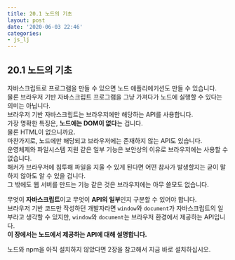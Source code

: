 ```yaml
---
title: 20.1 노드의 기초
layout: post
date: '2020-06-03 22:46'
categories:
- js_lj
---
```


## 20.1 노드의 기초

자바스크립트로 프로그램을 만들 수 있으면 노드 애플리에키션도 만들 수 있습니다.  
물론 브라우저 기반 자바스크립트 프로그램을 그냥 가져다가 노드에 실행할 수 있다는 의미는 아닙니다.  
브라우저 기반 자바스크립트는 브라우저에만 해당하는 API를 사용합니다.  
가장 명확한 특징은, **노드에는 DOM이 없다**는 겁니다.  
물론 HTML이 없으니까요.  
마찬가지로, 노드에만 해당되고 브라우저에는 존재하지 않는 API도 있습니다.  
운영체제와 파일시스템 지원 같은 일부 기능은 보안상의 이유로 브라우저에는 사용할 수 없습니다.  
해커가 브라우저에 침투해 파일을 지울 수 있게 된다면 어떤 참사가 발생할지는 굳이 말하지 않아도 알 수 
있을 겁니다.  
그 밖에도 웹 서버를 만드는 기능 같은 것은 브라우저에는 아무 쓸모도 없습니다.  

무엇이 **자바스크립트**이고 무엇이 **API의 일부**인지 구분할 수 있어야 합니다.  
브라우저 기반 코드만 작성하던 개발자라면 `window`와 `document`가 자바스크립트의 일부라고 생각할 수 있지만, 
`window`와 `document`는 브라우저 환경에서 제공하는 API입니다.  
**이 장에서는 노드에서 제공하는 API에 대해 설명합니다.**

노드와 npm을 아직 설치하지 않았다면 2장을 참고해서 지금 바로 설치하십시오.